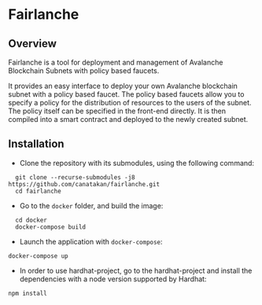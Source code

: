 # Fairlanche

## Overview

Fairlanche is a tool for deployment and management of Avalanche Blockchain Subnets with policy based faucets.

It provides an easy interface to deploy your own Avalanche blockchain subnet with a policy based faucet. The policy based faucets allow you to specify a policy for the distribution of resources to the users of the subnet. The policy itself can be specified in the front-end directly. It is then compiled into a smart contract and deployed to the newly created subnet.


## Installation

- Clone the repository with its submodules, using the following command:
```
  git clone --recurse-submodules -j8 https://github.com/canatakan/fairlanche.git
  cd fairlanche
```

- Go to the `docker` folder, and build the image:
```
  cd docker
  docker-compose build
```

- Launch the application with `docker-compose`:
```
docker-compose up
```

- In order to use hardhat-project, go to the hardhat-project and install the dependencies with a node version supported by Hardhat:
```
npm install
```
